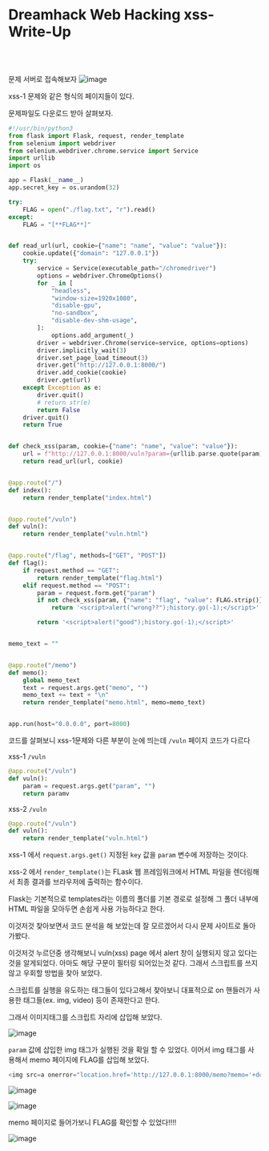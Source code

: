 <!DOCTYPE html>
<html>
<head>
        <link rel="stylesheet" type="text/css" href="sytle.css">
</head>
<body>
        <h1>Dreamhack Web Hacking xss- Write-Up</h1>
</body>
<br>
<br>
</html>

문제 서버로 접속해보자
![image](https://github.com/user-attachments/assets/6eec1913-2012-480d-a58d-b352a7b0dcc3)

xss-1 문제와 같은 형식의 페이지들이 있다.

문제파일도 다운로드 받아 살펴보자.

```python
#!/usr/bin/python3
from flask import Flask, request, render_template
from selenium import webdriver
from selenium.webdriver.chrome.service import Service
import urllib
import os

app = Flask(__name__)
app.secret_key = os.urandom(32)

try:
    FLAG = open("./flag.txt", "r").read()
except:
    FLAG = "[**FLAG**]"


def read_url(url, cookie={"name": "name", "value": "value"}):
    cookie.update({"domain": "127.0.0.1"})
    try:
        service = Service(executable_path="/chromedriver")
        options = webdriver.ChromeOptions()
        for _ in [
            "headless",
            "window-size=1920x1080",
            "disable-gpu",
            "no-sandbox",
            "disable-dev-shm-usage",
        ]:
            options.add_argument(_)
        driver = webdriver.Chrome(service=service, options=options)
        driver.implicitly_wait(3)
        driver.set_page_load_timeout(3)
        driver.get("http://127.0.0.1:8000/")
        driver.add_cookie(cookie)
        driver.get(url)
    except Exception as e:
        driver.quit()
        # return str(e)
        return False
    driver.quit()
    return True


def check_xss(param, cookie={"name": "name", "value": "value"}):
    url = f"http://127.0.0.1:8000/vuln?param={urllib.parse.quote(param)}"
    return read_url(url, cookie)


@app.route("/")
def index():
    return render_template("index.html")


@app.route("/vuln")
def vuln():
    return render_template("vuln.html")


@app.route("/flag", methods=["GET", "POST"])
def flag():
    if request.method == "GET":
        return render_template("flag.html")
    elif request.method == "POST":
        param = request.form.get("param")
        if not check_xss(param, {"name": "flag", "value": FLAG.strip()}):
            return '<script>alert("wrong??");history.go(-1);</script>'

        return '<script>alert("good");history.go(-1);</script>'


memo_text = ""


@app.route("/memo")
def memo():
    global memo_text
    text = request.args.get("memo", "")
    memo_text += text + "\n"
    return render_template("memo.html", memo=memo_text)


app.run(host="0.0.0.0", port=8000)
```

코드를 살펴보니 xss-1문제와 다른 부분이 눈에 띄는데 ```/vuln``` 페이지 코드가 다르다

xss-1 ```/vuln```
```python
@app.route("/vuln")
def vuln():
    param = request.args.get("param", "")
    return paramv
```

xss-2 ```/vuln```
```python
@app.route("/vuln")
def vuln():
    return render_template("vuln.html")
```

xss-1 에서 ```request.args.get()``` 지정된 ```key``` 값을 ```param``` 변수에 저장하는 것이다.

xss-2 에서 ```render_template()```는 FLask 웹 프레임워크에서 HTML 파일을 렌더링해서 최종 결과를 브라우저에 출력하는 함수이다.

Flask는 기본적으로 templates라는 이름의 폴더를 기본 경로로 설정해 그 폴더 내부에 HTML 파일을 모아두면 손쉽게 사용 가능하다고 한다.

이것저것 찾아보면서 코드 분석을 해 보았는데 잘 모르겠어서 다시 문제 사이트로 돌아가봤다.

이것저것 누르던중 생각해보니 vuln(xss) page 에서 alert 창이 실행되지 않고 있다는것을 알게되었다. 아마도 해당 구문이 필터링 되어있는것 같다. 그래서 스크립트를 쓰지않고 우회할 방법을 찾아 보았다.

스크립트를 실행을 유도하는 태그들이 있다고해서 찾아보니 대표적으로 on 핸들러가 사용한 태그들(ex. img, video) 등이 존재한다고 한다.

그래서 이미지태그를 스크립트 자리에 삽입해 보았다.

![image](https://github.com/user-attachments/assets/b9a9b139-bc11-40f8-8d52-631c0bc01e4e)

```param``` 값에 삽입한 img 태그가 실행된 것을 확일 할 수 있었다. 이어서 img 태그를 사용해서 memo 페이지에 FLAG를 삽입해 보았다.
```python
<img src=a onerror="location.href='http://127.0.0.1:8000/memo?memo='+document.cookie">
```

![image](https://github.com/user-attachments/assets/2b896e7c-c011-4153-b7db-f77deb0d7d7e)

![image](https://github.com/user-attachments/assets/b5d53553-6853-4203-9d48-30f3d57bbfc7)

memo 페이지로 들어가보니 FLAG를 확인할 수 있었다!!!!

![image](https://github.com/user-attachments/assets/840aced3-bf47-42fe-814c-007c3f1bf85a)

